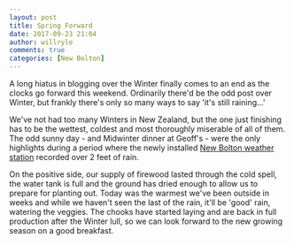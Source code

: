 ```yaml
---
layout: post
title: Spring Forward
date: 2017-09-23 21:04
author: willryle
comments: true
categories: [New Bolton]
---
```

A long hiatus in blogging over the Winter finally comes to an end as the clocks go forward this weekend. Ordinarily there'd be the odd post over Winter, but frankly there's only so many ways to say 'it's still raining...'

<!--more-->

We've not had too many Winters in New Zealand, but the one just finishing has to be the wettest, coldest and most thoroughly miserable of all of them. The odd sunny day - and Midwinter dinner at Geoff's - were the only highlights during a period where the newly installed <a href="http://wow.metoffice.gov.uk/observations/details?site_id=916476001" target="_blank" rel="noopener">New Bolton weather station</a> recorded over 2 feet of rain.

On the positive side, our supply of firewood lasted through the cold spell, the water tank is full and the ground has dried enough to allow us to prepare for planting out. Today was the warmest we've been outside in weeks and while we haven't seen the last of the rain, it'll be 'good' rain, watering the veggies. The chooks have started laying and are back in full production after the Winter lull, so we can look forward to the new growing season on a good breakfast.

&nbsp;
